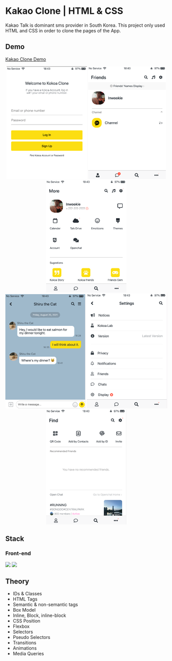 # Kakao Clone | HTML & CSS

Kakao Talk is dominant sms provider in South Korea. This project only used HTML and CSS in order to clone the pages of the App.
<br />

## Demo

[Kakao Clone Demo](https://inwookie.github.io/kokoa-clone-2021/)

<div align="center">
<img src="demo/demo:welcome.png" width=250 >
<img src="demo/demo:friends.png" width=242 >
<img src="demo/demo:more.png"  width=250>
<br/>
<img src="demo/demo:chat.png"width=250 >
<img src="demo/demo:settings.png"width=250 >
<img src="demo/demo:find.png"width=250 >
</div>

## Stack

### Front-end

<img height="30" src="https://img.shields.io/badge/Html-black?style=for-the-badge&logo=Html5&logoColor=E34F26"/> <img height="30" src="https://img.shields.io/badge/CSS-black?style=for-the-badge&logo=Css3&logoColor=1572B6"/>

## Theory

- IDs & Classes
- HTML Tags
- Semantic & non-semantic tags
- Box Model
- Inline, Block, inline-block
- CSS Position
- Flexbox
- Selectors
- Pseudo Selectors
- Transitions
- Animations
- Media Queries
